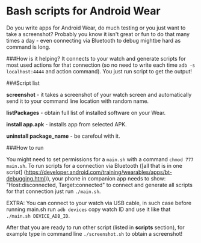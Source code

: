 Bash scripts for Android Wear
==================

Do you write apps for Android Wear, do much testing or you just want to take a screenshot? Probably you know it isn't great or fun to do that many times a day - even connecting via Bluetooth to debug mightbe hard as command is long.

###How is it helping?
It connects to your watch and generate scripts for most used actions for that connection (so no need to write each time `adb -s localhost:4444` and action command). You just run script to get the output!

###Script list

**screenshot** - it takes a screenshot of your watch screen and automatically send it to your command line location with random name.

**listPackages** - obtain full list of installed software on your Wear.

**install app.apk** - installs app from selected APK.

**uninstall package_name** - be carefoul with it.


###How to run

You might need to set permissions for a `main.sh` with a command `chmod 777 main.sh`.
To run scripts for a connection via Bluetooth ([all that is in one script] (https://developer.android.com/training/wearables/apps/bt-debugging.html)), your phone in companion app needs to show:
"Host:disconnected, Target:connected"
to connect and generate all scripts for that connection just run `./main.sh`.

EXTRA: You can connect to your watch via USB cable, in such case before running main.sh run `adb devices` copy watch ID and use it like that `./main.sh DEVICE_ADB_ID`.


After that you are ready to run other script (listed in **scripts** section), for example type in command line `./screenshot.sh` to obtain a screenshot!
